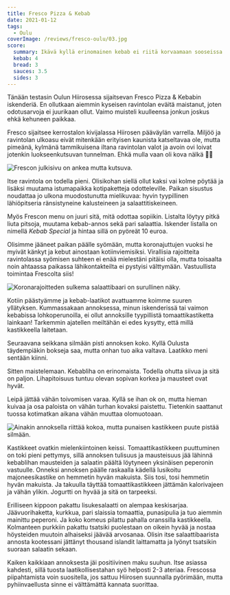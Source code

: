 ```yaml
---
title: Fresco Pizza & Kebab
date: 2021-01-12
tags:
  - Oulu
coverImage: /reviews/fresco-oulu/03.jpg
score:
  summary: Ikävä kyllä erinomainen kebab ei riitä korvaamaan sooseissa ja lisukkeissa olleita puutteita.
  kebab: 4
  bread: 3
  sauces: 3.5
  sides: 3
---
```


Tänään testasin Oulun Hiirosessa sijaitsevan Fresco Pizza & Kebabin iskenderiä. En ollutkaan aiemmin kyseisen ravintolan eväitä maistanut, joten odotusarvoja ei juurikaan ollut. Vaimo muisteli kuulleensa jonkun joskus ehkä kehuneen paikkaa.

Fresco sijaitsee kerrostalon kivijalassa Hiirosen pääväylän varrella. Miljöö ja ravintolan ulkoasu eivät mitenkään erityisen kaunista katseltavaa ole, mutta pimeänä, kylmänä tammikuisena iltana ravintolan valot ja avoin ovi loivat jotenkin luokseenkutsuvan tunnelman. Ehkä mulla vaan oli kova nälkä 🤷‍♂️

![Frescon julkisivu on ankea mutta kutsuva.](/reviews/fresco-oulu/01.jpg "2865x3820")

Itse ravintola on todella pieni. Olisikohan siellä ollut kaksi vai kolme pöytää ja lisäksi muutama istumapaikka kotipaketteja odotteleville. Paikan sisustus noudattaa jo ulkona muodostunutta mielikuvaa: hyvin tyypillinen lähiöpitseria ränsistyneine kalusteineen ja salaattitiskeineen.

Myös Frescon menu on juuri sitä, mitä odottaa sopiikin. Listalta löytyy pitkä liuta pitsoja, muutama kebab-annos sekä pari salaattia. Iskender listalla on nimellä _Kebab Special_ ja hintaa sillä on pyöreät 10 euroa.

Olisimme jääneet paikan päälle syömään, mutta koronajuttujen vuoksi he myivät känkyt ja kebut ainostaan kotiinviemisiksi. Virallisia rajoitteita ravintolassa syömisen suhteen ei enää mielestäni pitäisi olla, mutta toisaalta noin ahtaassa paikassa lähikontakteilta ei pystyisi välttymään. Vastuullista toimintaa Frescolta siis!

![Koronarajoitteden sulkema salaattibaari on surullinen näky.](/reviews/fresco-oulu/02.jpg "3709x2780")

Kotiin päästyämme ja kebab-laatikot avattuamme koimme suuren yllätyksen. Kummassakaan annoksessa, minun iskenderissä tai vaimon kebabissa lohkoperunoilla, ei ollut annoksille tyypillistä tomaattikastiketta lainkaan! Tarkemmin ajatellen meiltähän ei edes kysytty, että millä kastikkeella laitetaan.

Seuraavana seikkana silmään pisti annoksen koko. Kyllä Oulusta täydempiäkin bokseja saa, mutta onhan tuo aika valtava. Laatikko meni sentään kiinni.

Sitten maistelemaan. Kebabliha on erinomaista. Todella ohutta siivua ja sitä on paljon. Lihapitoisuus tuntuu olevan sopivan korkea ja mausteet ovat hyvät.

Leipä jättää vähän toivomisen varaa. Kyllä se ihan ok on, mutta hieman kuivaa ja osa paloista on vähän turhan kovaksi paistettu. Tietenkin saattanut tuossa kotimatkan aikana vähän muuttaa olomuotoaan.

![Ainakin annoksella riittää kokoa, mutta punaisen kastikkeen puute pistää silmään.](/reviews/fresco-oulu/03.jpg "4032x3024")

Kastikkeet ovatkin mielenkiintoinen keissi. Tomaattikastikkeen puuttuminen on toki pieni pettymys, sillä annoksen tulisuus ja mausteisuus jää lähinnä kebablihan mausteiden ja salaatin päältä löytyneen yksinäisen peperonin vastuulle. Onneksi annoksen päälle raskaalla kädellä lusikoitu majoneesikastike on hemmetin hyvän makuista. Siis tosi, tosi hemmetin hyvän makuista. Ja takuulla täyttää tomaattikastikkeen jättämän kalorivajeen ja vähän ylikin. Jogurtti on hyvää ja sitä on tarpeeksi.

Erilliseen kippoon pakattu lisukesalaatti on alempaa keskisarjaa. Jäävuorihaketta, kurkkua, pari slaissia tomaattia, punasipulia ja tuo aiemmin mainittu peperoni. Ja koko komeus pilattu pahalla oranssilla kastikkeella. Kolmanteen purkkiin pakattu tsatsiki puolestaan on oikein hyvää ja nostaa höysteiden muutoin alhaiseksi jäävää arvosanaa. Olisin itse salaattibaarista annosta kootessani jättänyt thousand islandit laittamatta ja lyönyt tsatsikin suoraan salaatin sekaan.

Kaiken kaikkiaan annoksesta jäi positiivinen maku suuhun. Itse asiassa kahdesti, sillä tuosta laatikollisestahan syö helposti 2-3 ateriaa. Frescossa piipahtamista voin suositella, jos sattuu Hiirosen suunnalla pyörimään, mutta pyhiinvaellusta sinne ei välttämättä kannata suorittaa.
